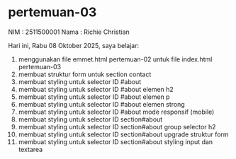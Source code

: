 # pertemuan-03

NIM : 2511500001
Nama : Richie Christian

Hari ini, Rabu 08 Oktober 2025, saya belajar:
<ol>
<li>menggunakan file emmet.html pertemuan-02 untuk file index.html pertemuan-03</li>
<li>membuat struktur form untuk section contact</li>
<li>membuat styling untuk selector ID #about</li>
<li>membuat styling untuk selector ID #about elemen h2</li>
<li>membuat styling untuk selector ID #about elemen p</li>
<li>membuat styling untuk selector ID #about elemen strong</li>
<li>membuat styling untuk selector ID #about mode responsif (mobile)</li>
<li>membuat styling untuk selector ID section#about</li>
<li>membuat styling untuk selector ID section#about group selector h2</li>
<li>membuat styling untuk selector ID section#about upgrade struktur form</li>
<li>membuat styling untuk selector ID section#about styling input dan textarea</li>
</ol>
